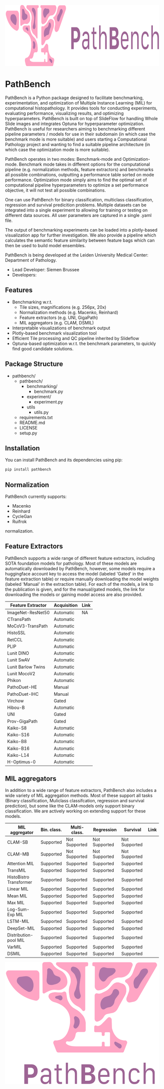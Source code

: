 <div style="text-align: center;">
 <img src="thumbnail_PathBench-logo-horizontaal.png" alt="PathBench" width="800" height="200">
</div>

# PathBench
PathBench is a Python package designed to facilitate benchmarking, experimentation, and optimization of Multiple Instance Learning (MIL) for computational histopathology. It provides tools for conducting experiments, evaluating performance, visualizing results, and optimizing hyperparameters. PathBench is built on top of SlideFlow for handling Whole Slide images and integrates Optuna for hyperparameter optimization. PathBench is useful for researchers aiming to benchmarking different pipeline parameters / models for use in their subdomain (in which case the benchmark mode is more suitable) and users starting a Computational Pathology project and wanting to find a suitable pipeline architecture (in which case the optimization mode is more suitable).

PathBench operates in two modes: Benchmark-mode and Optimization-mode. Benchmark mode takes in different options for the computational pipeline (e.g. normalization methods, feature extractors) and benchmarks all possible combinations, outputting a performance table sorted on mode performance. Optimization mode simply aims to find the optimal set of computational pipeline hyperparameters to optimize a set performance objective, it will not test all possible combinations.

One can use PathBench for binary classification, multiclass classification, regression and survival predicition problems. Multiple datasets can be integrated into a single experiment to allowing for training or testing on different data sources. All user parameters are captured in a single .yaml file.

The output of benchmarking experiments can be loaded into a plotly-based visualization app for further investigation. We also provide a pipeline which calculates the semantic feature similarity between feature bags which can then be used to build model ensembles.

PathBench is being developed at the Leiden University Medical Center: Department of Pathology.
- Lead Developer: Siemen Brussee
- Developers: 

## Features

- Benchmarking w.r.t.
    - Tile sizes, magnifications (e.g. 256px, 20x)
    - Normalization methods (e.g. Macenko, Reinhard)
    - Feature extractors (e.g. UNI, GigaPath)
    - MIL aggregators (e.g. CLAM, DSMIL)
- Interpretable visualizations of benchmark output
- Plotly-based benchmark visualization tool
- Efficient Tile processing and QC pipeline inherited by Slideflow
- Optuna-based optimization w.r.t. the benchmark parameters, to quickly find good candidate solutions.

## Package Structure

- pathbench/
  - pathbench/
    - benchmarking/
      - benchmark.py
    - experiment/
      - experiment.py
    - utils
      - utils.py
  - requirements.txt
  - README.md
  - LICENSE
  - setup.py

## Installation

You can install PathBench and its dependencies using pip:

```bash
pip install pathbench
```
## Normalization
PathBench currently supports:
- Macenko
- Reinhard
- CycleGan
- Ruifrok

normalization.
## Feature Extractors
PathBench supports a wide range of different feature extractors, including SOTA foundation models for pathology. Most of these models are automatically downloaded by PathBench, however, some models require a huggingface account key to access the model (labeled 'Gated' in the feature extraction table) or require manually downloading the model weights (labeled 'Manual' in the extraction table). For each of the models, a link to the publication is given, and for the manual/gated models, the link for downloading the models or gaining model access are also provided.

| Feature Extractor | Acquisition | Link |
|----------|----------|----------|
| ImageNet-ResNet50 | Automatic | NA | 
| CTransPath | Automatic |  |
| MoCoV3-TransPath | Automatic |  |
| HistoSSL | Automatic | |
| RetCCL | Automatic | |
| PLIP | Automatic | |
| Lunit DINO | Automatic | |
| Lunit SwAV | Automatic | |
| Lunit Barlow Twins | Automatic | |
| Lunit MocoV2 | Automatic | |
| Phikon | Automatic | |
| PathoDuet-HE | Manual | |
| PathoDuet-IHC | Manual | |
| Virchow | Gated | |
| Hibou-B | Automatic | |
| UNI | Gated | |
| Prov-GigaPath | Gated | |
| Kaiko-S8 | Automatic | |
| Kaiko-S16 | Automatic | |
| Kaiko-B8 | Automatic | |
| Kaiko-B16 | Automatic | |
| Kaiko-L14 | Automatic | |
| H-Optimus-0 | Automatic | |

## MIL aggregators
In addition to a wide range of feature extractors, PathBench also includes a wide variety of MIL aggregation methods. Most of these support all tasks (Binary classification, Muliclass classifcation, regression and survival prediction), but some like the CLAM-models only support binary classification. We are actively working on extending support for these models.

| MIL aggregator | Bin. class. | Multi-class. | Regression | Survival | Link |
|----------|----------|----------|----------|----------|----------|
| CLAM-SB | Supported | Not Supported | Not Supported | Not Supported |  |
| CLAM-MB | Supported | Not Supported | Not Supported | Not Supported |  |
| Attention MIL | Supported | Supported | Supported | Supported | |
| TransMIL | Supported | Supported | Supported | Supported | |
| HistoBistro Transformer | Supported | Supported | Supported | Supported | |
| Linear MIL | Supported | Supported | Supported | Supported | |
| Mean MIL | Supported | Supported | Supported | Supported | |
| Max MIL | Supported | Supported | Supported | Supported | |
| Log-Sum-Exp MIL | Supported | Supported | Supported | Supported | |
| LSTM-MIL | Supported | Supported | Supported | Supported | |
| DeepSet-MIL | Supported | Supported | Supported | Supported | |
| Distribution-pool MIL | Supported | Supported | Supported | Supported | |
| VarMIL | Supported | Supported | Supported | Supported | |
| DSMIL | Supported | Supported | Supported | Supported | |


<div style="text-align: center;">
 <img src="PathBench-logo-gecentreerd.png" alt="PathBench Logo" width="550" height="400">
</div>
